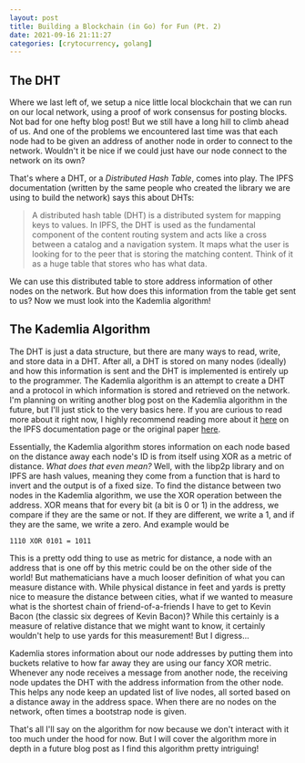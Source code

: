 ```yaml
---
layout: post
title: Building a Blockchain (in Go) for Fun (Pt. 2)
date: 2021-09-16 21:11:27
categories: [crytocurrency, golang]
---
```

## The DHT

Where we last left of, we setup a nice little local blockchain that we can run on our local network, using a proof of work consensus for posting blocks. Not bad for one hefty blog post! But we still have a long hill to climb ahead of us. And one of the problems we encountered last time was that each node had to be given an address of another node in order to connect to the network. Wouldn't it be nice if we could just have our node connect to the network on its own?

That's where a DHT, or a *Distributed Hash Table*, comes into play. The IPFS documentation (written by the same people who created the library we are using to build the network) says this about DHTs:
>A distributed hash table (DHT) is a distributed system for mapping keys to values. In IPFS, the DHT is used as the fundamental component of the content routing system and acts like a cross between a catalog and a navigation system. It maps what the user is looking for to the peer that is storing the matching content. Think of it as a huge table that stores who has what data.

We can use this distributed table to store address information of other nodes on the network. But how does this information from the table get sent to us? Now we must look into the  Kademlia algorithm! 

## The Kademlia Algorithm
The DHT is just a data structure, but there are many ways to read, write, and store data in a DHT. After all, a DHT is stored on many nodes (ideally) and how this information is sent and the DHT is implemented is entirely up to the programmer. The Kademlia algorithm is an attempt to create a DHT and a protocol in which information is stored and retrieved on the network. I'm planning on writing another blog post on the Kademlia algorithm in the future, but I'll just stick to the very basics here. If you are curious to read more about it right now, I highly recommend reading more about it [here](https://docs.ipfs.io/concepts/dht/#kademlia) on the IPFS documentation page or the original paper [here](https://pdos.csail.mit.edu/~petar/papers/maymounkov-kademlia-lncs.pdf). 

Essentially, the Kademlia algorithm stores information on each node based on the distance away each node's ID is from itself using XOR as a metric of distance. *What does that even mean?* Well, with the libp2p library and on IPFS are hash values, meaning they come from a function that is hard to invert and the output is of a fixed size. To find the distance between two nodes in the Kademlia algorithm, we use the XOR operation between the address. XOR means that for every bit (a bit is 0 or 1) in the address, we compare if they are the same or not. If they are different, we write a 1, and if they are the same, we write a zero. And example would be 
```
1110 XOR 0101 = 1011
```

This is a pretty odd thing to use as metric for distance, a node with an address that is one off by this metric could be on the other side of the world! But mathematicians have a much looser definition of what you can measure distance with. While physical distance in feet and yards is pretty nice to measure the distance between cities, what if we wanted to measure what is the shortest chain of friend-of-a-friends I have to get to Kevin Bacon (the classic six degrees of Kevin Bacon)? While this certainly is a measure of relative distance that we might want to know, it certainly wouldn't help to use yards for this measurement! But I digress...

Kademlia stores information about our node addresses by putting them into buckets relative to how far away they are using our fancy XOR metric. Whenever any node receives a message from another node, the receiving node updates the DHT with the address information from the other node. This helps any node keep an updated list of live nodes, all sorted based on a distance away in the address space. When there are no nodes on the network, often times a bootstrap node is given.

That's all I'll say on the algorithm for now because we don't interact with it too much under the hood for now. But I will cover the algorithm more in depth in a future blog post as I find this algorithm pretty intriguing! 

## 